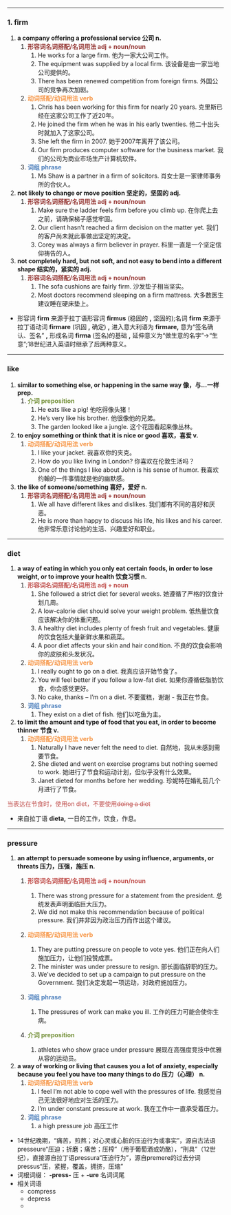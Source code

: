 ----
### 1. firm
1. **a company offering a professional service  公司 n.**
	1. <font color="#953734">**形容词名词搭配/名词用法 adj + noun/noun**</font>
		1. He works for a large firm. 他为一家大公司工作。
		2. The equipment was supplied by a local firm. 该设备是由一家当地公司提供的。
		3. There has been renewed competition from foreign firms. 外国公司的竞争再次加剧。
	2. <font color="#f79646">**动词搭配/动词用法 verb**</font>
		1. Chris has been working for this firm for nearly 20 years. 克里斯已经在这家公司工作了近20年。
		2. He joined the firm when he was in his early twenties. 他二十出头时就加入了这家公司。
		3. She left the firm in 2007. 她于2007年离开了该公司。
		4. Our firm produces computer software for the business market. 我们的公司为商业市场生产计算机软件。
	3. <font color="#4f81bd">**词组 phrase**</font>
		1. Ms Shaw is a partner in a firm of solicitors. 肖女士是一家律师事务所的合伙人。
2. **not likely to change or move position 坚定的，坚固的 adj.**
	1. <font color="#953734">**形容词名词搭配/名词用法 adj + noun/noun**</font>
		1. Make sure the ladder feels firm before you climb up. 在你爬上去之前，请确保梯子感觉牢固。
		2. Our client hasn’t reached a firm decision on the matter yet. 我们的客户尚未就此事做出坚定的决定。
		3. Corey was always a firm believer in prayer. 科里一直是一个坚定信仰祷告的人。
3. **not completely hard, but not soft, and not easy to bend into a different shape 结实的，紧实的 adj.**
	1. <font color="#953734">**形容词名词搭配/名词用法 adj + noun/noun**</font>
		1. The sofa cushions are fairly firm. 沙发垫子相当坚实。
		2. Most doctors recommend sleeping on a firm mattress. 大多数医生建议睡在硬床垫上。

- 形容词 **firm** 来源于拉丁语形容词 **firmus** (稳固的 **,** 坚固的);名词 **firm** 来源于拉丁语动词 **firmare** (巩固 **,** 确定) **,** 进入意大利语为 **firmare,** 意为“签名确认、签名” **,** 形成名词 **firma** (签名)的基础 **,** 延伸意义为“做生意的名字”→“生意”;18世纪进入英语时继承了后两种意义。

----
### like
1. **similar to something else, or happening in the same way 像，与...一样 prep.**
	1. <font color="#76923c">**介词 preposition**</font>
		1. He eats like a pig! 他吃得像头猪！
		2. He’s very like his brother.  他很像他的兄弟。
		3. The garden looked like a jungle. 这个花园看起来像丛林。
2. **to enjoy something or think that it is nice or good 喜欢，喜爱 v.**
	1. <font color="#f79646">**动词搭配/动词用法 verb**</font>
		1. I like your jacket. 我喜欢你的夹克。
		2. How do you like living in London? 你喜欢在伦敦生活吗？
		3. One of the things I like about John is his sense of humor. 我喜欢约翰的一件事情就是他的幽默感。
3. **the like of someone/something 喜好，爱好 n.** 
	1. <font color="#953734">**形容词名词搭配/名词用法 adj + noun/noun**</font>
		1. We all have different likes and dislikes. 我们都有不同的喜好和厌恶。
		2. He is more than happy to discuss his life, his likes and his career. 他非常乐意讨论他的生活、兴趣爱好和职业。

----
### diet
1. **a way of eating in which you only eat certain foods, in order to lose weight, or to improve your health 饮食习惯 n.**
	1. <font color="#c0504d">**形容词名词搭配/名词用法 adj + noun**</font>
		1. She followed a strict diet for several weeks.  她遵循了严格的饮食计划几周。
		2. A low-calorie diet should solve your weight problem. 低热量饮食应该解决你的体重问题。
		3. A healthy diet includes plenty of fresh fruit and vegetables. 健康的饮食包括大量新鲜水果和蔬菜。
		4. A poor diet affects your skin and hair condition. 不良的饮食会影响你的皮肤和头发状况。
	2. <font color="#f79646">**动词搭配/动词用法 verb**</font>
		1. I really ought to go on a diet. 我真应该开始节食了。
		2. You will feel better if you follow a low-fat diet. 如果你遵循低脂肪饮食，你会感觉更好。
		3. No cake, thanks – I’m on a diet. 不要蛋糕，谢谢 - 我正在节食。
	3. <font color="#4f81bd">**词组 phrase**</font>
		1. They exist on a diet of fish. 他们以吃鱼为主。
2. **to limit the amount and type of food that you eat, in order to become thinner 节食 v.**
	1. <font color="#f79646">**动词搭配/动词用法 verb**</font>
		1. Naturally I have never felt the need to diet. 自然地，我从未感到需要节食。
		2. She dieted and went on exercise programs but nothing seemed to work. 她进行了节食和运动计划，但似乎没有什么效果。
		3. Janet dieted for months before her wedding. 珍妮特在婚礼前几个月进行了节食。

<font color="#c0504d">当表达在节食时，使用on diet，不要使用~~doing a diet~~</font>

- 来自拉丁语 **dieta,** 一日的工作，饮食，作息。
----
### pressure
1.  **an attempt to persuade someone by using influence, arguments, or threats 压力，压强，施压 n.**
	1. <font color="#c0504d">**形容词名词搭配/名词用法 adj + noun/noun**</font>
		1. There was strong pressure for a statement from the president. 总统发表声明面临巨大压力。
		2. We did not make this recommendation because of political pressure. 我们并非因为政治压力而作出这个建议。
	2. <font color="#f79646">**动词搭配/动词用法 verb**</font>
		1. They are putting pressure on people to vote yes. 他们正在向人们施加压力，让他们投赞成票。
		2. The minister was under pressure to resign. 部长面临辞职的压力。
		3. We’ve decided to set up a campaign to put pressure on the Government. 我们决定发起一项运动，对政府施加压力。

	3. <font color="#4f81bd">**词组 phrase**</font>
		1. The pressures of work can make you ill. 工作的压力可能会使你生病。
	4. <font color="#76923c">**介词 preposition**</font>
		1. athletes who show grace under pressure 展现在高强度竞技中优雅从容的运动员。
1. **a way of working or living that causes you a lot of anxiety, especially because you feel you have too many things to do 压力（心理） n.**
	1. <font color="#f79646">**动词搭配/动词用法 verb**</font>
		1. I feel I’m not able to cope well with the pressures of life. 我感觉自己无法很好地应对生活的压力。
		2. I’m under constant pressure at work.  我在工作中一直承受着压力。
	2. <font color="#4f81bd">**词组 phrase**</font>
		1. a high pressure job 高压工作

- 14世纪晚期，“痛苦，煎熬；对心灵或心脏的压迫行为或事实”，源自古法语presseure“压迫；折磨；痛苦；压榨”（用于葡萄酒或奶酪），“刑具”（12世纪），直接源自拉丁语pressura“压迫行为”，源自premere的过去分词pressus“压，紧握，覆盖，拥挤，压缩”
- 词根词缀： **-press-** 压 + **-ure** 名词词尾
- 相关词语
	- compress
	- depress
	- 